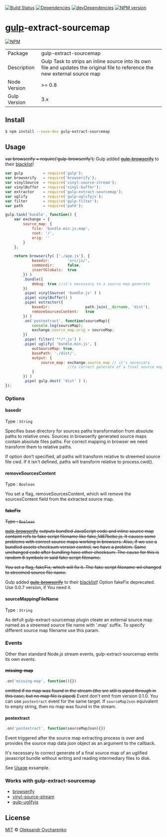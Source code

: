 [![Build Status](https://travis-ci.org/shonny-ua/gulp-extract-sourcemap.svg)](https://travis-ci.org/shonny-ua/gulp-extract-sourcemap)
[![Dependencies](https://david-dm.org/shonny-ua/gulp-extract-sourcemap.svg)](https://david-dm.org/shonny-ua/gulp-extract-sourcemap)
[![devDependencies](https://david-dm.org/shonny-ua/gulp-extract-sourcemap/dev-status.svg)](https://david-dm.org/shonny-ua/gulp-extract-sourcemap#info=devDependencies&view=table)
[![NPM version](https://badge.fury.io/js/gulp-extract-sourcemap.svg)](http://badge.fury.io/js/gulp-extract-sourcemap)

# [gulp](https://github.com/wearefractal/gulp)-extract-sourcemap

[![NPM](https://nodei.co/npm/gulp-extract-sourcemap.png?downloads=true&stars=true)](https://nodei.co/npm/gulp-extract-sourcemap/)

<table>
<tr> 
<td>Package</td><td>gulp-extract-sourcemap</td>
</tr>
<tr>
<td>Description</td>
<td>Gulp Task to strips an inline source into its own file and updates the original file to reference the new external source map</td>
</tr>
<tr>
<td>Node Version</td>
<td>>= 0.8</td>
</tr>
<tr>
<td>Gulp Version</td>
<td>3.x</td>

</tr>
</table>

## Install

```sh
$ npm install --save-dev gulp-extract-sourcemap
```

## Usage

~~var browserify   = require('gulp-browserify');~~
Gulp added [~~gulp-browserify~~](https://github.com/deepak1556/gulp-browserify) to their [blacklist](https://github.com/gulpjs/plugins/issues/47)!
```js
var gulp         = require('gulp');
var browserify   = require('browserify');
var vinylSource  = require('vinyl-source-stream');
var vinylBuffer  = require('vinyl-buffer');
var extractor    = require('gulp-extract-sourcemap');
var uglify       = require('gulp-uglifyjs');
var filter       = require('gulp-filter');
var path         = require('path');

gulp.task('bundle', function() {
    var exchange = {
        source_map: {
            file: 'bundle.min.js.map',
            root: '/',
            orig: ''
        }
    };

    return browserify( ['./app.js'], {
            basedir:        'src/js/',
            commondir:      false,
            insertGlobals:  true
        }) )
        .bundle({
            debug: true //it's necessary to a source map generate
        })
        .pipe( vinylSource( 'bundle.js' ) )
        .pipe( vinylBuffer() )
        .pipe( extractor({
            basedir:                path.join(__dirname, 'dist'),
            removeSourcesContent:   true
        }) )
        .on('postextract', function(sourceMap){
            console.log(sourceMap);
            exchange.source_map.orig = sourceMap;
        })
        .pipe( filter('**/*.js') )
        .pipe( uglify( 'bundle.min.js', {
            outSourceMap: true,
            basePath: './dist/',
            output: {
                source_map: exchange.source_map // it's necessary 
                            //to correct generate of a final source map of an uglified javascript bundle
            }
        }) )
        .pipe( gulp.dest( 'dist' ) );
});
```

### Options

#### basedir

Type : `String`

Specifies base directory for sources paths transformation from absolute paths to relative ones. Sources in browserify generated source maps contain absolute files paths. For correct mapping in browser we need transform them to relative paths.

If option don't specified, all paths will transform relative to streemed source file cwd. If it isn't defined, paths will transform relative to process.cwd().

#### removeSourcesContent

Type : `Boolean`

You set a flag, removeSourcesContent, which will remove the sourcesContent field from the extracted source map.

#### ~~fakeFix~~

~~Type : `Boolean`~~

[~~gulp-browserify~~](https://github.com/deepak1556/gulp-browserify) ~~outputs bundled JavaScript code and inline source map containt refs to fake script filename like fake_1d87bebe.js. It causes some problems with correct source maps working in browsers. Also, if we use a bundled assets checksum version control, we have a problem. Same unchanged code after bundling have other checksum. The cause for this is random 8 symbols in said fake script filename.~~

~~You set a flag, fakeFix, which will fix it. The fake script filename wil changed to streemed source file name.~~

Gulp added [~~gulp-browserify~~](https://github.com/deepak1556/gulp-browserify) to their [blacklist](https://github.com/gulpjs/plugins/issues/47)!
Option fakeFix deprecated. Use 0.0.7 version, if You need it.

#### sourceMappingFileName

Type : `String`

As defult gulp-extract-sourcemap plugin cteate an external source map named as a streemed source file name with '.map' suffix. To specify different source map filename use this param.

### Events

Other than standard Node.js stream events, gulp-extract-sourcemap emits its own events.

#### ~~missing-map~~

```javascript
.on('missing-map', function(){})
```
~~emitted if no map was found in the stream (the src still is piped through in this case, but no map file is piped)~~
Event don't emit from version 0.1.0. You can use `postextract` event for the same target. If `sourceMapJson` equivalent to empty string, then 
no map was found in the stream.

#### postextract

```javascript
.on('postextract', function(sourceMapJson){})
```

Event triggered after the source map extracting process is over and provides the source map data json object as an argument to the callback.

It's necessary to correct generate of a final source map of an uglified javascript bundle without writing and reading intermediary files to disk.

See [Usage](#usage) exsample.


### Works with gulp-extract-sourcemap

- [browserify](https://github.com/substack/node-browserify)
- [vinyl-source-stream](https://github.com/hughsk/vinyl-source-stream)
- [gulp-uglifyjs](https://github.com/craigjennings11/gulp-uglifyjs)

## License

[MIT](http://opensource.org/licenses/MIT) © [Oleksandr Ovcharenko](mailto:shonny.ua@gmail.com)
